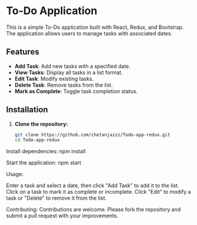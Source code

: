 # To-Do Application

This is a simple To-Do application built with React, Redux, and Bootstrap. The application allows users to manage tasks with associated dates.

## Features

- **Add Task**: Add new tasks with a specified date.
- **View Tasks**: Display all tasks in a list format.
- **Edit Task**: Modify existing tasks.
- **Delete Task**: Remove tasks from the list.
- **Mark as Complete**: Toggle task completion status.

## Installation

1. **Clone the repository:**

   ```sh
   git clone https://github.com/chetanjaizz/Todo-app-redux.git
   cd Todo-app-redux

   
Install dependencies:
npm install



Start the application:
npm start



Usage:

Enter a task and select a date, then click "Add Task" to add it to the list.
Click on a task to mark it as complete or incomplete.
Click "Edit" to modify a task or "Delete" to remove it from the list.

Contributing:
Contributions are welcome. Please fork the repository and submit a pull request with your improvements.

